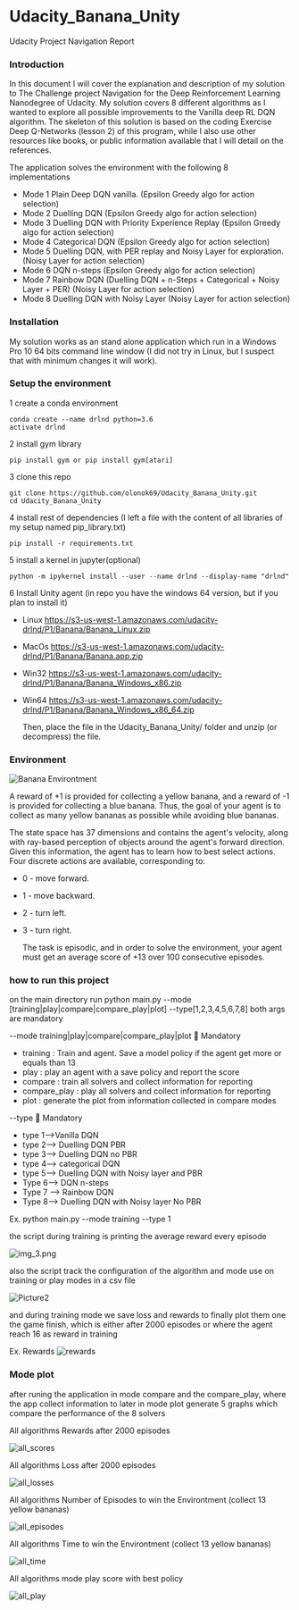 # Udacity_Banana_Unity
Udacity Project Navigation Report

### Introduction
In this document I will cover the explanation and description of my solution to The Challenge project Navigation for
the Deep Reinforcement Learning Nanodegree of Udacity. My solution covers 8 different algorithms as I wanted to 
explore all possible improvements to the Vanilla deep RL DQN algorithm. The skeleton of this solution is based on 
the coding Exercise Deep Q-Networks (lesson 2) of this program, while I also use other resources like books, or public 
information available that I will detail on the references.

The application solves the environment with the following 8 implementations
- Mode 1 Plain Deep DQN vanilla. (Epsilon Greedy algo for action selection)
- Mode 2 Duelling DQN  (Epsilon Greedy algo for action selection)
- Mode 3 Duelling DQN with Priority Experience Replay (Epsilon Greedy algo for action selection)
- Mode 4 Categorical DQN (Epsilon Greedy algo for action selection)
- Mode 5 Duelling DQN, with PER replay and Noisy Layer for exploration. (Noisy Layer for action selection)
- Mode 6 DQN n-steps (Epsilon Greedy algo for action selection)
- Mode 7 Rainbow DQN (Duelling DQN + n-Steps + Categorical + Noisy Layer + PER) (Noisy Layer for action selection)
- Mode 8 Duelling DQN with Noisy Layer (Noisy Layer for action selection)

### Installation
My solution works as an stand alone application which run in a Windows Pro 10 64 bits command line window 
(I did not try in Linux, but I suspect that with minimum changes it will work). 

### Setup the environment
1 create a conda environment    
    
    conda create --name drlnd python=3.6 
    activate drlnd
2 install gym library
    
    pip install gym or pip install gym[atari] 

3 clone this repo

    git clone https://github.com/olonok69/Udacity_Banana_Unity.git
    cd Udacity_Banana_Unity
4 install rest of dependencies (I left a file with the content of all libraries of my setup named pip_library.txt)

    pip install -r requirements.txt
    
5 install a kernel in jupyter(optional)
    
    python -m ipykernel install --user --name drlnd --display-name "drlnd"

6 Install Unity agent (in repo you have the windows 64 version, but if you plan to install it)
- Linux https://s3-us-west-1.amazonaws.com/udacity-drlnd/P1/Banana/Banana_Linux.zip
- MacOs https://s3-us-west-1.amazonaws.com/udacity-drlnd/P1/Banana/Banana.app.zip
- Win32 https://s3-us-west-1.amazonaws.com/udacity-drlnd/P1/Banana/Banana_Windows_x86.zip
- Win64 https://s3-us-west-1.amazonaws.com/udacity-drlnd/P1/Banana/Banana_Windows_x86_64.zip

  Then, place the file in the Udacity_Banana_Unity/ folder and unzip (or decompress) the file.


### Environment


![Banana Environtment](./images/banana.gif)

  A reward of +1 is provided for collecting a yellow banana, and a reward of -1 is provided for collecting a blue banana. 
  Thus, the goal of your agent is to collect as many yellow bananas as possible while avoiding blue bananas.

  The state space has 37 dimensions and contains the agent's velocity, along with ray-based perception of objects 
  around the agent's forward direction. Given this information, the agent has to learn how to best select actions. 
  Four discrete actions are available, corresponding to:

* 0 - move forward.
* 1 - move backward.
* 2 - turn left.
* 3 - turn right.

  The task is episodic, and in order to solve the environment, your agent must get an average score of +13 over 100 
  consecutive episodes.

### how to run this project

on the main directory run python main.py --mode [training|play|compare|compare_play|plot] --type[1,2,3,4,5,6,7,8]
both args are mandatory

--mode  training|play|compare|compare_play|plot  Mandatory

* training : Train and agent. Save a model policy if the agent get more or equals than 13 
* play : play an agent with a save policy and report the score
* compare : train all solvers and collect information for reporting
* compare_play : play all solvers and collect information for reporting
* plot : generate the plot from information collected in compare modes

--type  Mandatory
* type 1-->Vanilla DQN 
* type 2--> Duelling DQN PBR 
* type 3--> Duelling DQN no PBR
* type 4--> categorical DQN
* type 5--> Duelling DQN with Noisy layer and PBR
* Type 6--> DQN n-steps
* Type 7 --> Rainbow DQN
* Type 8--> Duelling DQN with Noisy layer No PBR

Ex. python main.py --mode training --type 1

the script during training is printing the average reward every episode

![img_3.png](./images/Picture1.png)

also the script track the configuration of the algorithm and mode use on training or play modes in a csv file

![Picture2](./images/Picture2.png)

and during training mode we save loss and rewards to finally plot them one the game finish, which is either after 2000
episodes or where the agent reach 16 as reward in training

Ex. Rewards
![rewards](./images/Picture3.png)

### Mode plot
after runing the application in mode compare and the compare_play, where the app collect information to later in mode 
plot generate 5 graphs which compare the performance of the 8 solvers


All algorithms Rewards after 2000 episodes

![all_scores](./images/scores_all.jpg)

All algorithms Loss after 2000 episodes

![all_losses](./images/losses_all.jpg)

All algorithms Number of Episodes to win the Environtment (collect 13 yellow bananas)

![all_episodes](./images/episodes_scores_all.jpg)

All algorithms Time to win the Environtment (collect 13 yellow bananas)

![all_time](./images/time_scores_all.jpg)

All algorithms mode play score with best policy

![all_play](./images/play_scores_all.jpg)








